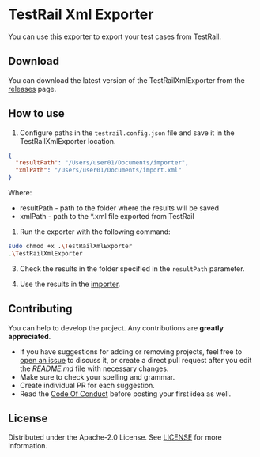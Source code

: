 # TestRail Xml Exporter

You can use this exporter to export your test cases from TestRail.

## Download

You can download the latest version of the TestRailXmlExporter from the [releases](https://github.com/testit-tms/migrators/releases/latest) page.

## How to use

1. Configure paths in the `testrail.config.json` file and save it in the TestRailXmlExporter location.

```json
{
  "resultPath": "/Users/user01/Documents/importer",
  "xmlPath": "/Users/user01/Documents/import.xml"
}
```

Where:

- resultPath - path to the folder where the results will be saved
- xmlPath - path to the *.xml file exported from TestRail

1. Run the exporter with the following command:

```bash
sudo chmod +x .\TestRailXmlExporter
.\TestRailXmlExporter
```

3. Check the results in the folder specified in the `resultPath` parameter.

4. Use the results in the [importer](https://github.com/testit-tms/project-importer).

## Contributing

You can help to develop the project. Any contributions are **greatly appreciated**.

- If you have suggestions for adding or removing projects, feel free
  to [open an issue](https://github.com/testit-tms/migrators/issues/new) to discuss it, or create a direct pull
  request after you edit the *README.md* file with necessary changes.
- Make sure to check your spelling and grammar.
- Create individual PR for each suggestion.
- Read the [Code Of Conduct](https://github.com/testit-tms/migrators/blob/main/CODE_OF_CONDUCT.md) before posting
  your first idea as well.

## License

Distributed under the Apache-2.0 License.
See [LICENSE](https://github.com/testit-tms/migrators/blob/main/LICENSE) for more information.
